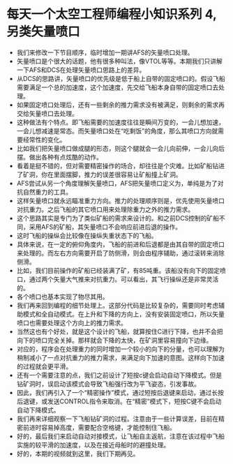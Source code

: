 每天一个太空工程师编程小知识系列 4, 另类矢量喷口
=======================================
- 我们来修改一下节目顺序，临时增加一期讲AFS的矢量喷口处理。
- 矢量喷口是个很大的话题，他有很多种叫法，像VTOL等等。本期我们只讲解一下AFS和DCS在处理矢量喷口思路上的差异。
- 从DCS的思路讲，矢量喷口的优先级是低于船上自带的固定喷口的。假设飞船需要满足一个总的加速度，这个加速度，先交给飞船本身自带的固定喷口去处理。
- 如果固定喷口处理后，还有一些剩余的推力需求没有被满足，则剩余的需求再交给矢量喷口去处理。
- 这种做法有个特点。即飞船需要的加速度往往是瞬间万变的，一会儿想加速，一会儿想减速是常态。而矢量喷口处在“吃剩饭”的角度，那么其喷口方向就需要经常性的变化。
- 比如我们把矢量喷口做成腿的形态，则这个腿就会一会儿向前伸，一会儿向后摆。做出各种有点炫酷的动作。
- 看着是挺不错的，但对需要精密操作的场合，却往往是个灾难。比如矿船钻进了矿洞，你在里面摆脚，推力的误差很容易让矿船撞上矿洞。
- AFS尝试从另一个角度理解矢量喷口，AFS把矢量喷口定义为，单纯是为了对抗自然重力的工具。
- 这样矢量喷口就永远瞄准重力方向。推力的处理顺序则是，优先使用矢量喷口对抗重力。之后飞船的其它喷口用来处理除重力之外的推力需求。
- 这个思路其实是专门为了类似矿船的需求来设计的。和之前DCS控制的矿船不同，采用AFS的矿船，其矢量喷口不会响应前进后退的操作。
- 这时飞船的操纵会比较像在操纵失重状态下的飞船。
- 具体来说，在一定的俯仰角度内，飞船的前进和后退都是由其自带的固定喷口来处理的。而左右方向需要开启了防侧滑，则会由程序辅助，通过滚转来消除侧滑。
- 比如，我们目前操作的矿船已经装满了矿，有85吨重。该船没有向下的固定喷口，通过两个矢量大气推来对抗重力。可以看出，其飞行操纵还是非常灵活的。
- 各个喷口也基本实现了物尽其用。
- 我们再来回到编程的细节处理上。这部分代码是比较复杂的，需要同时考虑辅助模式和全自动模式。在上升和下降的方向上，没有安装固定喷口，所以矢量喷口也需要处理这个方向上的推力需求。
- 当然这也有个好处，就是这个设计的飞船，就算按住C进行下降，也并不会把向下的喷口完全关掉。那样就会下降的太快，在矿洞里容易撞向下边缘。
- 对应的，程序会在处理重力的同时增加一个较小的向下的分量，也可以理解为稍制减小了一点对抗重力的推力需求，来满足向下加速的意图。这样向下加速的过程就会更平滑。
- 还有一个需要注意的点，我们之前设计了短按c键会启动自动下降模式。但是钻矿洞时，误启动该模式会导致飞船强行改为平飞姿态，引发事故。
- 因此，我们再引入了一个“精密操作”模式，通过短按后退键来启动，通过长按后退键，或发送CONTROL指令来取消。在“精密”模式下，短按C键不会启动自动下降模式。
- 我们再来详细观察一下飞船钻矿洞的过程。注意由于一些计算误差，目前在精密前进时容易掉高度，需要配合空格键，才能控制住飞船。
- 好的，最后我们来启动自动对接模式，让飞船自主返航，注意在该过程中飞船实施的较平滑的加速度，以及在接近母船时的避撞处理。
- 好的，本期的视频就到这里，我们下期再见。